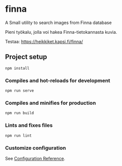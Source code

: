 # finna

A Small utility to search images from Finna database

Pieni työkalu, jolla voi hakea Finna-tietokannasta kuvia.
 
Testaa:
https://heikkiket.kapsi.fi/finna/

## Project setup
```
npm install
```

### Compiles and hot-reloads for development
```
npm run serve
```

### Compiles and minifies for production
```
npm run build
```

### Lints and fixes files
```
npm run lint
```

### Customize configuration
See [Configuration Reference](https://cli.vuejs.org/config/).
